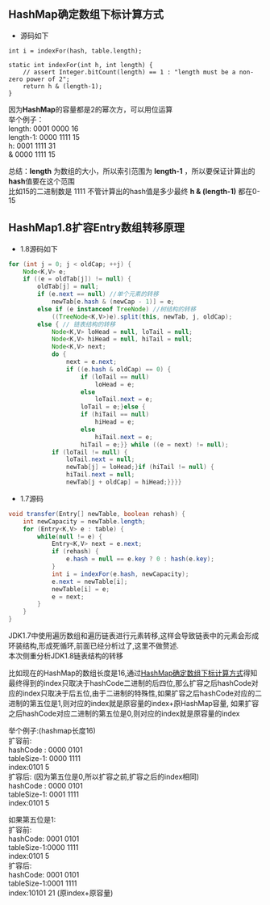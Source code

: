 ## HashMap确定数组下标计算方式

- 源码如下

```
int i = indexFor(hash, table.length);

static int indexFor(int h, int length) {
    // assert Integer.bitCount(length) == 1 : "length must be a non-zero power of 2";
    return h & (length-1);
}
```

因为**HashMap**的容量都是2的幂次方，可以用位运算  
举个例子：  
length:   0001 0000  16  
length-1: 0000 1111  15  
h:        0001 1111  31  
&         0000 1111  15  

总结：**length** 为数组的大小，所以索引范围为 **length-1** ，所以要保证计算出的**hash**值要在这个范围  
比如15的二进制数是 1111 不管计算出的hash值是多少最终 **h & (length-1)** 都在0-15

## HashMap1.8扩容Entry数组转移原理

- 1.8源码如下

```java
for (int j = 0; j < oldCap; ++j) {
    Node<K,V> e;
    if ((e = oldTab[j]) != null) {
        oldTab[j] = null;
        if (e.next == null) //单个元素的转移
            newTab[e.hash & (newCap - 1)] = e;
        else if (e instanceof TreeNode) //树结构的转移
            ((TreeNode<K,V>)e).split(this, newTab, j, oldCap);
        else { // 链表结构的转移
            Node<K,V> loHead = null, loTail = null;
            Node<K,V> hiHead = null, hiTail = null;
            Node<K,V> next;
            do {
                next = e.next;
                if ((e.hash & oldCap) == 0) {
                    if (loTail == null)
                        loHead = e;
                    else
                        loTail.next = e;
                    loTail = e;}else {
                    if (hiTail == null)
                        hiHead = e;
                    else
                        hiTail.next = e;
                    hiTail = e;}} while ((e = next) != null);
            if (loTail != null) {
                loTail.next = null;
                newTab[j] = loHead;}if (hiTail != null) {
                hiTail.next = null;
                newTab[j + oldCap] = hiHead;}}}}

```
- 1.7源码
```java
void transfer(Entry[] newTable, boolean rehash) {
    int newCapacity = newTable.length;
    for (Entry<K,V> e : table) {
        while(null != e) {
            Entry<K,V> next = e.next;
            if (rehash) {
                e.hash = null == e.key ? 0 : hash(e.key);
            }
            int i = indexFor(e.hash, newCapacity);
            e.next = newTable[i];
            newTable[i] = e;
            e = next;
        }
    }
}
```
JDK1.7中使用遍历数组和遍历链表进行元素转移,这样会导致链表中的元素会形成环装结构,形成死循环,前面已经分析过了,这里不做赘述.  
本次侧重分析JDK1.8链表结构的转移

比如现在的HashMap的数组长度是16,通过[HashMap确定数组下标计算方式](#HashMap确定数组下标计算方式)得知最终得到的index只取决于hashCode二进制的后四位,那么扩容之后hashCode对应的index只取决于后五位,由于二进制的特殊性,如果扩容之后hashCode对应的二进制的第五位是1,则对应的index就是原容量的index+原HashMap容量,
如果扩容之后hashCode对应二进制的第五位是0,则对应的index就是原容量的index

举个例子:(hashmap长度16)   
扩容前:   
hashCode : 0000 0101  
tableSize-1: 0000 1111  
index:0101 5  
扩容后:  (因为第五位是0,所以扩容之前,扩容之后的index相同)  
hashCode : 0000 0101  
tableSize-1: 0001 1111  
index:0101 5  

如果第五位是1:  
扩容前:  
hashCode: 0001 0101  
tableSize-1:0000 1111  
index:0101 5  
扩容后:  
hashCode: 0001 0101  
tableSize-1:0001 1111  
index:10101 21 (原index+原容量)

